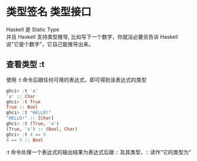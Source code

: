 # 类型签名 类型接口

Haskell 是 Static Type <br>
并且 Haskell 支持类型推导, 比如写下一个数字，你就没必要另告诉 Haskell 说"它是个数字"，它自己能推导出来。



## 查看类型 :t

使用 :t 命令后跟任何可用的表达式，即可得到该表达式的类型

```haskell
ghci> :t 'a'
'a' :: Char
ghci> :t True
True :: Bool
ghci> :t "HELLO!"
"HELLO!" :: [Char]
ghci> :t (True, 'a')
(True, 'a') :: (Bool, Char)
ghci> :t 4 == 5
4 == 5 :: Bool
```

:t 命令处理一个表达式的输出结果为表达式后跟 :: 及其类型，:: 读作"它的类型为"

